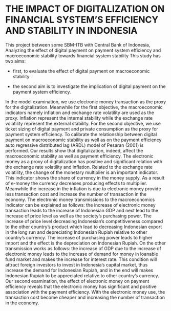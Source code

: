 # THE IMPACT OF DIGITALIZATION ON FINANCIAL SYSTEM’S EFFICIENCY AND STABILITY IN INDONESIA
This project between some SBM-ITB with Central Bank of Indonesia, Analyzing the effect of digital payment on payment system efficiency and macroeconomic stability towards financial system stability
This study has two aims:

- first, to evaluate the effect of digital payment on macroeconomic stability 
 
- the second aim is to investigate the implication of digital payment on the payment system efficiency. 

In the model examination, we use electronic money transaction as the proxy for the digitalization. Meanwhile for the first objective, the macroeconomic indicators namely inflation and exchange rate volatility are used as the proxy. Inflation represent the internal stability while the exchange rate volatility represent the external stability. For the second objective, we use ticket sizing of digital payment and private consumption as the proxy for payment system efficiency. 
To calibrate the relationship between digital payment on macroeconomic stability as well as on the payment efficiency auto regressive distributed lag (ARDL) model of Pesaran (2001) is performed. Our results show that digitalization, indeed, affect the macroeconomic stability as well as payment efficiency. The electronic money as a proxy of digitalization has positive and significant relation with the exchange rate volatility and inflation. Related to the exchange rate volatility, the change of the monetary multiplier is an important indicator. This indicator shows the share of currency in the money supply. As a result of e-money the currency decreases producing effects to multiplier. Meanwhile the increase in the inflation is due to electronic money provide less transaction cost and increase the number of transaction in the economy.
The electronic money transmissions to the macroeconomics indicator can be explained as follows: the increase of electronic money transaction leads to the increase of Indonesian GDP and next lead to the increase of price level as well as the society’s purchasing power. The increase of price level decreasing Indonesian’s competitiveness compared to the other country’s product which lead to decreasing Indonesian export in the long run and depreciating Indonesian Rupiah relative to other country’s currency. The increase of purchasing power leads to higher import and the effect is the depreciation on Indonesian Rupiah. On the other transmission works as follows: the increase of GDP due to the increase of electronic money leads to the increase of demand for money in loanable fund market and makes the increase for interest rate.  This condition will attract foreign investors to invest in Indonesia’s capital market, thus increase the demand for Indonesian Rupiah, and in the end will makes Indonesian Rupiah to be appreciated relative to other country’s currency.  
Our second examination, the effect of electronic money on payment efficiency reveals that the electronic money has significant and positive association with the payment efficiency. With the electronic money use, the transaction cost become cheaper and increasing the number of transaction in the economy. 
